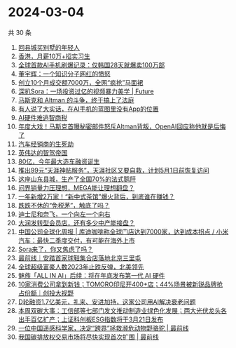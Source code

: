 # 2024-03-04

共 30 条

<!-- BEGIN 36KR -->
<!-- 最后更新时间 2024-03-04 03:02:11 +0800 -->
1. [回县城买别墅的年轻人](https://36kr.com/p/2672574375540481)
1. [香港，月薪10万+招实习生](https://36kr.com/p/2673257341597193)
1. [全球首款AI手机刷爆记录：仅韩国28天就爆卖100万部](https://36kr.com/p/2672607705233158)
1. [董宇辉：一个知识分子网红的愤怒](https://36kr.com/p/2672585764566785)
1. [创立10个月成交额7000万，全网“疯抢”马面裙](https://36kr.com/p/2672600661505797)
1. [深扒Sora：一场投资过亿的视频暴力美学 | Future](https://36kr.com/p/2672512593671945)
1. [马斯克和 Altman 的斗争，终于搞上了法庭](https://36kr.com/p/2672600261670407)
1. [有人说了大实话，在AI手机的蓝图里没有App的位置](https://36kr.com/p/2672594625492736)
1. [AI硬件难逃智商税](https://36kr.com/p/2672601652082434)
1. [年度大戏！马斯克首曝秘密邮件怒斥Altman背叛，OpenAI回应称他就是后悔了](https://36kr.com/p/2672573980227073)
1. [汽车经销商的生死劫](https://36kr.com/p/2672588944717313)
1. [英伟达的智驾帝国](https://36kr.com/p/2673332256978438)
1. [80亿，今年最大造车融资诞生](https://36kr.com/p/2672612452939265)
1. [推出99元“天涯神贴服务”，天涯社区又要自救，计划5月1日前恢复访问](https://36kr.com/p/2672590199207688)
1. [这座山东县城，生产了全国70%的法式鹅肝](https://36kr.com/p/2664565097359109)
1. [问界销量力压理想，MEGA能让理想翻盘？](https://36kr.com/p/2671811546609414)
1. [一年新增2万家！“新中式茶馆”爆火背后，到底谁在赚钱？](https://36kr.com/p/2673171354498819)
1. [跌跌不休的“免税茅”，触底了吗？](https://36kr.com/p/2672594183010050)
1. [迪士尼和奈飞，一个向左一个向右](https://36kr.com/p/2672586415077129)
1. [大润发转型会员店，还有多少中产能接盘？](https://36kr.com/p/2672580031297028)
1. [中国公司全球化周报 | 库迪咖啡称全球门店达到7000家，达到成本拐点 / 小米汽车：最快二季度交付，有可能在海外上市](https://36kr.com/p/2672527914219015)
1. [Sora来了，你又焦虑了吗？](https://36kr.com/p/2673855933756929)
1. [最前线｜安踏首家球鞋集合店落地北京三里屯](https://36kr.com/p/2673533142873865)
1. [全球超级富豪人数2023年止跌反弹，北美领先](https://36kr.com/p/2672574736447234)
1. [魅族「ALL IN AI」后续：将在年底发布第一代 AI 硬件](https://36kr.com/p/2672577832318720)
1. [10家消费公司拿到新钱；TOMORO印尼开400+店；44%场景被新锐品牌抢占份额｜创投大视野](https://36kr.com/p/2671241787078146)
1. [D轮融资1.7亿美元，礼来、安进加持，这家公司用AI解决衰老问题](https://36kr.com/p/2673091675256322)
1. [本周双碳大事：工信部等七部门发文推动制造业绿色化发展；两大光伏龙头各出手百亿扩产；上证科创板ESG指数将于3月21日发布](https://36kr.com/p/2673499405153796)
1. [一位中国遥感科学家，决定“跨界”拯救濒危动物野骆驼 | 最前线](https://36kr.com/p/2673654604101383)
1. [我国碳排放权交易市场将尽快实现首次扩围 | 最前线](https://36kr.com/p/2665197356573442)
<!-- END 36KR -->